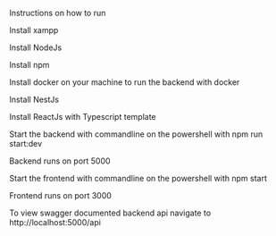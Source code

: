 Instructions on how to run

Install xampp

Install NodeJs

Install npm

Install docker on your machine to run the backend with docker

Install NestJs

Install ReactJs with Typescript template

Start the backend with commandline on the powershell with npm run start:dev

Backend runs on port 5000

Start the frontend with commandline on the powershell with npm start

Frontend runs on port 3000

To view swagger documented backend api navigate to http://localhost:5000/api



